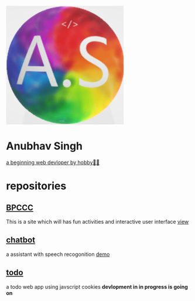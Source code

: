 ![Anubhav singh](AS.png)
# Anubhav Singh
[a beginning web devloper by hobby:man_technologist:](https://github.com/AnubhavSingh0708)
# repositories 
## [BPCCC](https://github.com/AnubhavSingh0708/BPCCC)
This is a site which will has fun activities and interactive user interface 
[view](https://anubhavsingh0708.github.io/BPCCC/)
## [chatbot](https://github.com/AnubhavSingh0708/Chatbot) 
a assistant with speech recogonition 
[demo](https://anubhavsingh0708.github.io/Chatbot/)
## [todo](https://github.com/AnubhavSingh0708/todo) 
a todo web app using javscript cookies **devlopment in in progress is going on** 
